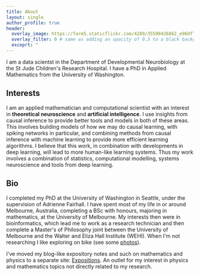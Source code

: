 ```yaml
---
title: About
layout: single
author_profile: true
header:
  overlay_image: https://farm5.staticflickr.com/4209/35599426862_e969f73b74_h_d.jpg
  overlay_filter: 0 # same as adding an opacity of 0.5 to a black background
  exceprt: "                                                                               "                                                          
---
```


I am a data scientst in the Department of Developmental Neurobiology at the St Jude Children's Research Hospital. I have a PhD in Applied Mathematics from the University of Washington.

## Interests

I am an applied mathematician and computational scientist with an interest in **theoretical neuroscience** and **artificial intelligence**. I use insights from causal inference to provide better tools and models in both of these areas. This involves building models of how we may do causal learning, with spiking networks in particular, and combining methods from causal inference with machine learning to provide more efficient learning algorithms. I believe that this work, in combination with developments in deep learning, will lead to more human-like learning systems. Thus my work involves a combination of statistics, computational modelling, systems neuroscience and tools from deep learning.

## Bio

I completed my PhD at the University of Washington in Seattle, under the supervision of Adrienne Fairhall. I have spent most of my life in or around Melbourne, Australia, completing a BSc with honours, majoring in mathematics, at the University of Melbourne. My interests then were in bioinformatics, which lead me to work as a research technician and then complete a Master's of Philosophy joint between the University of Melbourne and the Walter and Eliza Hall Institute (WEHI). When I'm not researching I like exploring on bike (see some [photos](https://www.flickr.com/people/149922637@N08/)). 

I've moved my blog-like expository notes and such on mathematics and physics to a separate site: [Expositions](https://benlansdell.github.io/expositions/). An outlet for my interest in physics and mathematics topics not directly related to my research.

